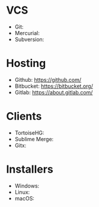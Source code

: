 # VCS

- Git:
- Mercurial:
- Subversion:

# Hosting

- Github: https://github.com/
- Bitbucket: https://bitbucket.org/
- Gitlab: https://about.gitlab.com/

# Clients

- TortoiseHG:
- Sublime Merge:
- Gitx:

# Installers

- Windows:
- Linux:
- macOS:
